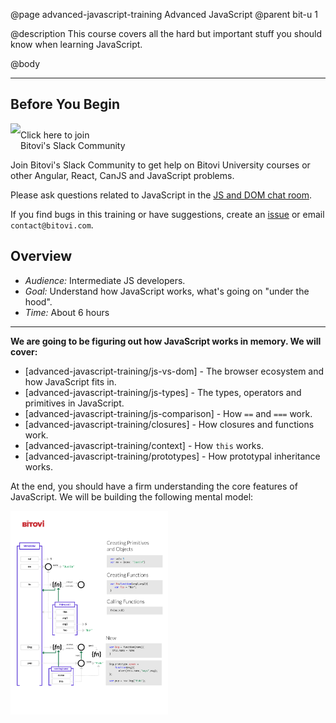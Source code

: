 @page advanced-javascript-training Advanced JavaScript
@parent bit-u 1

@description This course covers all the hard but important stuff you should know when learning JavaScript.

@body

<hr />

## Before You Begin

<a href="https://join.slack.com/t/bitovi-community/shared_invite/enQtNTIzMTE5NzYxMjA3LWMwMzE4MjFkMTI5ZmZjNzllYjc2MzcxOWNmOTg3YjI4NjE0MGFkZGNkOTNlZjlkNDBhNTlmYTcwMzJlZDZjY2Y">
<img src="https://cdn.brandfolder.io/5H442O3W/as/pl546j-7le8zk-5guop3/Slack_RGB.png?width=200"
  style="float:left"/> <span style="margin-top: 10px;display: inline-block;">Click here to join<br/>Bitovi's Slack Community</span></a>

Join Bitovi's Slack Community to get help on Bitovi University courses or other
Angular, React, CanJS and JavaScript problems.

Please ask questions related to JavaScript in the [JS and DOM chat room](https://bitovi-community.slack.com/messages/CFMMNSV5X).

If you find bugs in this training or have suggestions, create an [issue](https://github.com/bitovi/university/issues) or email `contact@bitovi.com`.

## Overview

- <em>Audience:</em> Intermediate JS developers.
- <em>Goal:</em> Understand how JavaScript works, what's going on "under the hood".
- <em>Time:</em> About 6 hours

<hr />

<strong>We are going to be figuring out how JavaScript works in memory. We will cover:</strong>

- [advanced-javascript-training/js-vs-dom] - The browser ecosystem and how JavaScript fits in.
- [advanced-javascript-training/js-types] - The types, operators and primitives in JavaScript.
- [advanced-javascript-training/js-comparison] - How `==` and `===` work.
- [advanced-javascript-training/closures] - How closures and functions work.
- [advanced-javascript-training/context] - How `this` works.
- [advanced-javascript-training/prototypes] - How prototypal inheritance works.

At the end, you should have a firm understanding the core features of JavaScript.  We will
be building the following mental model:

<a href="./static/img/js-handout.png" target="\_blank"><img src="./static/img/js-handout.png" width="50%"/></a>
